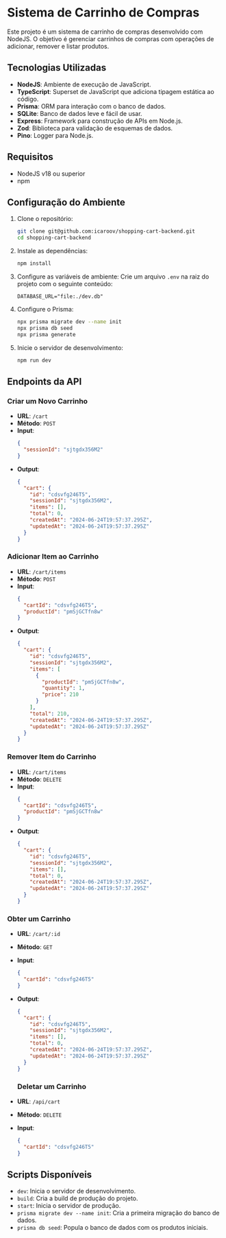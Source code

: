 # Sistema de Carrinho de Compras

Este projeto é um sistema de carrinho de compras desenvolvido com NodeJS. O objetivo é gerenciar carrinhos de compras com operações de adicionar, remover e listar produtos.

## Tecnologias Utilizadas

- **NodeJS**: Ambiente de execução de JavaScript.
- **TypeScript**: Superset de JavaScript que adiciona tipagem estática ao código.
- **Prisma**: ORM para interação com o banco de dados.
- **SQLite**: Banco de dados leve e fácil de usar.
- **Express**: Framework para construção de APIs em Node.js.
- **Zod**: Biblioteca para validação de esquemas de dados.
- **Pino**: Logger para Node.js.

## Requisitos

- NodeJS v18 ou superior
- npm

## Configuração do Ambiente

1. Clone o repositório:

   ```sh
   git clone git@github.com:icaroov/shopping-cart-backend.git
   cd shopping-cart-backend
   ```

2. Instale as dependências:

   ```sh
   npm install
   ```

3. Configure as variáveis de ambiente:
   Crie um arquivo `.env` na raiz do projeto com o seguinte conteúdo:

   ```env
   DATABASE_URL="file:./dev.db"
   ```

4. Configure o Prisma:

   ```sh
   npx prisma migrate dev --name init
   npx prisma db seed
   npx prisma generate
   ```

5. Inicie o servidor de desenvolvimento:
   ```sh
   npm run dev
   ```

## Endpoints da API

### Criar um Novo Carrinho

- **URL**: `/cart`
- **Método**: `POST`
- **Input**:
  ```json
  {
    "sessionId": "sjtgdx356M2"
  }
  ```
- **Output**:
  ```json
  {
    "cart": {
      "id": "cdsvfg246T5",
      "sessionId": "sjtgdx356M2",
      "items": [],
      "total": 0,
      "createdAt": "2024-06-24T19:57:37.295Z",
      "updatedAt": "2024-06-24T19:57:37.295Z"
    }
  }
  ```

### Adicionar Item ao Carrinho

- **URL**: `/cart/items`
- **Método**: `POST`
- **Input**:
  ```json
  {
    "cartId": "cdsvfg246T5",
    "productId": "pmSjGCTfn8w"
  }
  ```
- **Output**:
  ```json
  {
    "cart": {
      "id": "cdsvfg246T5",
      "sessionId": "sjtgdx356M2",
      "items": [
        {
          "productId": "pmSjGCTfn8w",
          "quantity": 1,
          "price": 210
        }
      ],
      "total": 210,
      "createdAt": "2024-06-24T19:57:37.295Z",
      "updatedAt": "2024-06-24T19:57:37.295Z"
    }
  }
  ```

### Remover Item do Carrinho

- **URL**: `/cart/items`
- **Método**: `DELETE`
- **Input**:
  ```json
  {
    "cartId": "cdsvfg246T5",
    "productId": "pmSjGCTfn8w"
  }
  ```
- **Output**:
  ```json
  {
    "cart": {
      "id": "cdsvfg246T5",
      "sessionId": "sjtgdx356M2",
      "items": [],
      "total": 0,
      "createdAt": "2024-06-24T19:57:37.295Z",
      "updatedAt": "2024-06-24T19:57:37.295Z"
    }
  }
  ```

### Obter um Carrinho

- **URL**: `/cart/:id`
- **Método**: `GET`
- **Input**:
  ```json
  {
    "cartId": "cdsvfg246T5"
  }
  ```
- **Output**:
  ```json
  {
    "cart": {
      "id": "cdsvfg246T5",
      "sessionId": "sjtgdx356M2",
      "items": [],
      "total": 0,
      "createdAt": "2024-06-24T19:57:37.295Z",
      "updatedAt": "2024-06-24T19:57:37.295Z"
    }
  }
  ```

  ### Deletar um Carrinho

- **URL**: `/api/cart`
- **Método**: `DELETE`
- **Input**:
  ```json
  {
    "cartId": "cdsvfg246T5"
  }
  ```

## Scripts Disponíveis

- `dev`: Inicia o servidor de desenvolvimento.
- `build`: Cria a build de produção do projeto.
- `start`: Inicia o servidor de produção.
- `prisma migrate dev --name init`: Cria a primeira migração do banco de dados.
- `prisma db seed`: Popula o banco de dados com os produtos iniciais.